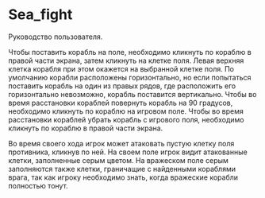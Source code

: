 # Sea_fight

Руководство пользователя.

Чтобы поставить корабль на поле, необходимо кликнуть по кораблю в правой части экрана, затем кликнуть на клетке поля. Левая верхняя клетка корабля при этом окажется на выбранной клетке поля.
По умолчанию корабли расположены горизонтально, но если попытаться поставить корабль на один из правых рядов, где расположить его горизонтально невозможно, корабль поставится вертикально.
Чтобы во время расстановки кораблей повернуть корабль на 90 градусов, необходимо кликнуть по кораблю на игровом поле.
Чтобы во время расстановки кораблей убрать корабль с игрового поля, необходимо кликнуть по кораблю в правой части экрана.

Во время своего хода игрок может атаковать пустую клетку поля противника, кликнув по ней.
На своем поле игрок видит атакованные клетки, заполненные серым цветом. На вражеском поле серым заполняются также клетки, граничащие с найденными кораблями врага, так как игроку необходимо знать, когда вражеские корабли полностью тонут.
